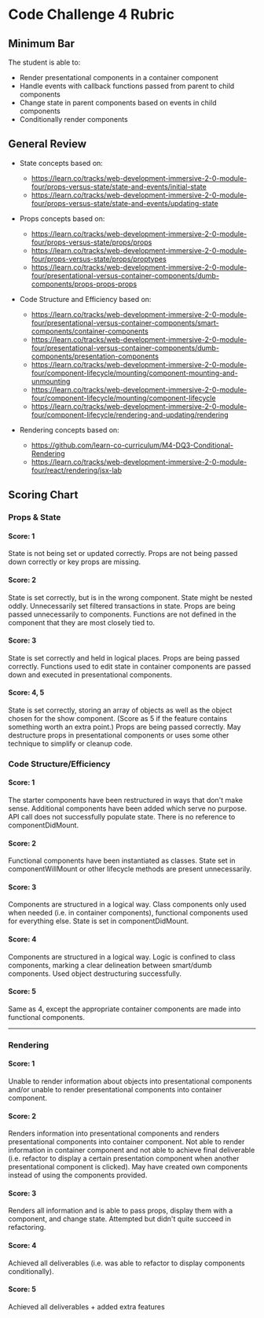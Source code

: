 # Code Challenge 4 Rubric

## Minimum Bar

The student is able to:

- Render presentational components in a container component
- Handle events with callback functions passed from parent to child components
- Change state in parent components based on events in child components
- Conditionally render components

## General Review

- State concepts based on:
  - https://learn.co/tracks/web-development-immersive-2-0-module-four/props-versus-state/state-and-events/initial-state
  - https://learn.co/tracks/web-development-immersive-2-0-module-four/props-versus-state/state-and-events/updating-state

- Props concepts based on:
  - https://learn.co/tracks/web-development-immersive-2-0-module-four/props-versus-state/props/props
  - https://learn.co/tracks/web-development-immersive-2-0-module-four/props-versus-state/props/proptypes
  - https://learn.co/tracks/web-development-immersive-2-0-module-four/presentational-versus-container-components/dumb-components/props-props-props

- Code Structure and Efficiency based on:
  - https://learn.co/tracks/web-development-immersive-2-0-module-four/presentational-versus-container-components/smart-components/container-components
  - https://learn.co/tracks/web-development-immersive-2-0-module-four/presentational-versus-container-components/dumb-components/presentation-components
  - https://learn.co/tracks/web-development-immersive-2-0-module-four/component-lifecycle/mounting/component-mounting-and-unmounting
  - https://learn.co/tracks/web-development-immersive-2-0-module-four/component-lifecycle/mounting/component-lifecycle
  - https://learn.co/tracks/web-development-immersive-2-0-module-four/component-lifecycle/rendering-and-updating/rendering

- Rendering concepts based on:
  - https://github.com/learn-co-curriculum/M4-DQ3-Conditional-Rendering
  - https://learn.co/tracks/web-development-immersive-2-0-module-four/react/rendering/jsx-lab

## Scoring Chart

### Props & State

#### Score: 1

State is not being set or updated correctly. Props are not being passed down correctly or key props are missing.

#### Score: 2

State is set correctly, but is in the wrong component. State might be nested oddly. Unnecessarily set filtered transactions in state. Props are being passed unnecessarily to components. Functions are not defined in the component that they are most closely tied to.

#### Score: 3

State is set correctly and held in logical places. Props are being passed correctly. Functions used to edit state in container components are passed down and executed in presentational components.

#### Score: 4, 5

State is set correctly, storing an array of objects as well as the object chosen for the show component. (Score as 5 if the feature contains something worth an extra point.) Props are being passed correctly. May destructure props in presentational components or uses some other technique to simplify or cleanup code.

### Code Structure/Efficiency

#### Score: 1

The starter components have been restructured in ways that don't make sense. Additional components have been added which serve no purpose. API call does not successfully populate state. There is no reference to componentDidMount.

#### Score: 2

Functional components have been instantiated as classes. State set in componentWillMount or other lifecycle methods are present unnecessarily.

#### Score: 3

Components are structured in a logical way. Class components only used when needed (i.e. in container components), functional components used for everything else. State is set in componentDidMount.

#### Score: 4

Components are structured in a logical way. Logic is confined to class components, marking a clear delineation between smart/dumb components. Used object destructuring successfully.

#### Score: 5

Same as 4, except the appropriate container components are made into functional components.

___

### Rendering

#### Score: 1

Unable to render information about objects into presentational components and/or unable to render presentational components into container component.

#### Score: 2

Renders information into presentational components and renders presentational components into container component. Not able to render information in container component and not able to achieve final deliverable (i.e. refactor to display a certain presentation component when another presentational component is clicked). May have created own components instead of using the components provided.

#### Score: 3

Renders all information and is able to pass props, display them with a component, and change state. Attempted but didn't quite succeed in refactoring.

#### Score: 4

Achieved all deliverables (i.e. was able to refactor to display components conditionally).

#### Score: 5

Achieved all deliverables + added extra features
